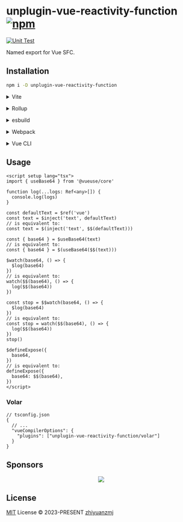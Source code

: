 # unplugin-vue-reactivity-function [![npm](https://img.shields.io/npm/v/unplugin-vue-reactivity-function.svg)](https://npmjs.com/package/unplugin-vue-reactivity-function)

[![Unit Test](https://github.com/unplugin/unplugin-vue-reactivity-function/actions/workflows/unit-test.yml/badge.svg)](https://github.com/unplugin/unplugin-vue-reactivity-function/actions/workflows/unit-test.yml)

Named export for Vue SFC.

## Installation

```bash
npm i -D unplugin-vue-reactivity-function
```

<details>
<summary>Vite</summary><br>

```ts
// vite.config.ts
import VueReactivityFunction from 'unplugin-vue-reactivity-function/vite'

export default defineConfig({
  plugins: [VueReactivityFunction()],
})
```

<br></details>

<details>
<summary>Rollup</summary><br>

```ts
// rollup.config.js
import VueReactivityFunction from 'unplugin-vue-reactivity-function/rollup'

export default {
  plugins: [VueReactivityFunction()],
}
```

<br></details>

<details>
<summary>esbuild</summary><br>

```ts
// esbuild.config.js
import { build } from 'esbuild'

build({
  plugins: [require('unplugin-vue-reactivity-function/esbuild')()],
})
```

<br></details>

<details>
<summary>Webpack</summary><br>

```ts
// webpack.config.js
module.exports = {
  /* ... */
  plugins: [require('unplugin-vue-reactivity-function/webpack')()],
}
```

<br></details>

<details>
<summary>Vue CLI</summary><br>

```ts
// vue.config.js
module.exports = {
  configureWebpack: {
    plugins: [require('unplugin-vue-reactivity-function/webpack')()],
  },
}
```

<br></details>

## Usage

```vue
<script setup lang="tsx">
import { useBase64 } from '@vueuse/core'

function log(...logs: Ref<any>[]) {
  console.log(logs)
}

const defaultText = $ref('vue')
const text = $inject('text', defaultText)
// is equivalent to:
const text = $(inject('text', $$(defaultText)))

const { base64 } = $useBase64(text)
// is equivalent to:
const { base64 } = $(useBase64($$(text)))

$watch(base64, () => {
  $log(base64)
})
// is equivalent to:
watch($$(base64), () => {
  log($$(base64))
})

const stop = $$watch(base64, () => {
  $log(base64)
})
// is equivalent to:
const stop = watch($$(base64), () => {
  log($$(base64))
})
stop()

$defineExpose({
  base64,
})
// is equivalent to:
defineExpose({
  base64: $$(base64),
})
</script>
```

### Volar

```jsonc
// tsconfig.json
{
  // ...
  "vueCompilerOptions": {
    "plugins": ["unplugin-vue-reactivity-function/volar"]
  }
}
```

## Sponsors

<p align="center">
  <a href="https://cdn.jsdelivr.net/gh/sxzz/sponsors/sponsors.svg">
    <img src='https://cdn.jsdelivr.net/gh/sxzz/sponsors/sponsors.svg'/>
  </a>
</p>

## License

[MIT](./LICENSE) License © 2023-PRESENT [zhiyuanzmj](https://github.com/zhiyuanzmj)
